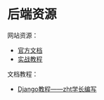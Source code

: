 # 后端资源



网站资源：

- [官方文档](https://docs.djangoproject.com/zh-hans/3.1/)
- [实战教程](https://www.zmrenwu.com/courses/hellodjango-blog-tutorial/materials/59/)



文档教程：

- [Django教程——zht学长编写](https://super-buaa-2021.github.io/Djangobook/)
